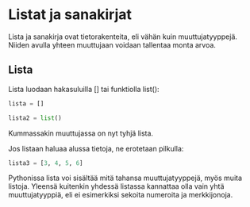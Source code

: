 # Listat ja sanakirjat

Lista ja sanakirja ovat tietorakenteita, eli vähän kuin muuttujatyyppejä. Niiden avulla yhteen muuttujaan voidaan tallentaa monta arvoa. 

## Lista

Lista luodaan hakasuluilla [] tai funktiolla list():

```python
lista = []

lista2 = list()

```
Kummassakin muuttujassa on nyt tyhjä lista.


Jos listaan haluaa alussa tietoja, ne erotetaan pilkulla:
```python
lista3 = [3, 4, 5, 6]


```
Pythonissa lista voi sisältää mitä tahansa muuttujatyyppejä, myös muita listoja. Yleensä kuitenkin yhdessä listassa kannattaa olla vain yhtä muuttujatyyppiä, eli ei esimerkiksi sekoita numeroita ja merkkijonoja.


